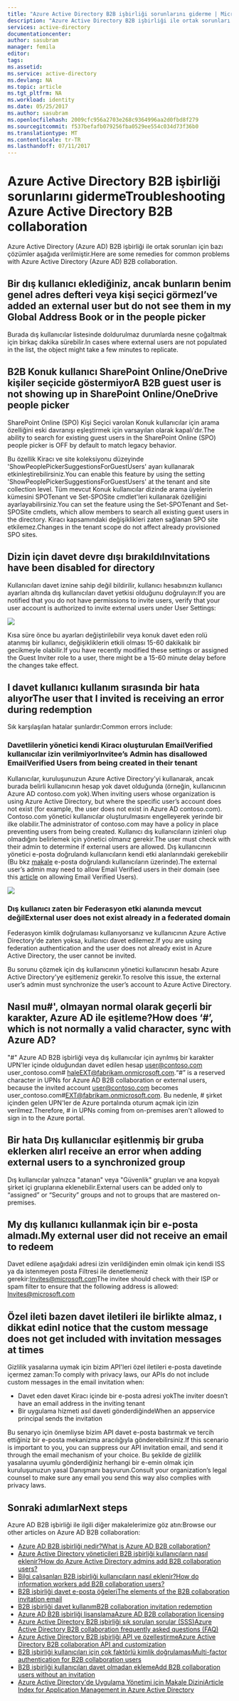 ```yaml
---
title: "Azure Active Directory B2B işbirliği sorunlarını giderme | Microsoft Docs"
description: "Azure Active Directory B2B işbirliği ile ortak sorunları çözümler"
services: active-directory
documentationcenter: 
author: sasubram
manager: femila
editor: 
tags: 
ms.assetid: 
ms.service: active-directory
ms.devlang: NA
ms.topic: article
ms.tgt_pltfrm: NA
ms.workload: identity
ms.date: 05/25/2017
ms.author: sasubram
ms.openlocfilehash: 2009cfc956a2703e268c9364996aa2d0fbd8f279
ms.sourcegitcommit: f537befafb079256fba0529ee554c034d73f36b0
ms.translationtype: MT
ms.contentlocale: tr-TR
ms.lasthandoff: 07/11/2017
---
```

# <a name="troubleshooting-azure-active-directory-b2b-collaboration"></a><span data-ttu-id="891e3-103">Azure Active Directory B2B işbirliği sorunlarını giderme</span><span class="sxs-lookup"><span data-stu-id="891e3-103">Troubleshooting Azure Active Directory B2B collaboration</span></span>

<span data-ttu-id="891e3-104">Azure Active Directory (Azure AD) B2B işbirliği ile ortak sorunları için bazı çözümler aşağıda verilmiştir.</span><span class="sxs-lookup"><span data-stu-id="891e3-104">Here are some remedies for common problems with Azure Active Directory (Azure AD) B2B collaboration.</span></span>


## <a name="ive-added-an-external-user-but-do-not-see-them-in-my-global-address-book-or-in-the-people-picker"></a><span data-ttu-id="891e3-105">Bir dış kullanıcı eklediğiniz, ancak bunların benim genel adres defteri veya kişi seçici görmez</span><span class="sxs-lookup"><span data-stu-id="891e3-105">I’ve added an external user but do not see them in my Global Address Book or in the people picker</span></span>

<span data-ttu-id="891e3-106">Burada dış kullanıcılar listesinde doldurulmaz durumlarda nesne çoğaltmak için birkaç dakika sürebilir.</span><span class="sxs-lookup"><span data-stu-id="891e3-106">In cases where external users are not populated in the list, the object might take a few minutes to replicate.</span></span>

## <a name="a-b2b-guest-user-is-not-showing-up-in-sharepoint-onlineonedrive-people-picker"></a><span data-ttu-id="891e3-107">B2B Konuk kullanıcı SharePoint Online/OneDrive kişiler seçicide göstermiyor</span><span class="sxs-lookup"><span data-stu-id="891e3-107">A B2B guest user is not showing up in SharePoint Online/OneDrive people picker</span></span> 
 
<span data-ttu-id="891e3-108">SharePoint Online (SPO) Kişi Seçici varolan Konuk kullanıcılar için arama özelliğini eski davranışı eşleştirmek için varsayılan olarak kapalı'dır.</span><span class="sxs-lookup"><span data-stu-id="891e3-108">The ability to search for existing guest users in the SharePoint Online (SPO) people picker is OFF by default to match legacy behavior.</span></span>

<span data-ttu-id="891e3-109">Bu özellik Kiracı ve site koleksiyonu düzeyinde 'ShowPeoplePickerSuggestionsForGuestUsers' ayarı kullanarak etkinleştirebilirsiniz.</span><span class="sxs-lookup"><span data-stu-id="891e3-109">You can enable this feature by using the setting 'ShowPeoplePickerSuggestionsForGuestUsers' at the tenant and site collection level.</span></span> <span data-ttu-id="891e3-110">Tüm mevcut Konuk kullanıcılar dizinde arama üyelerin kümesini SPOTenant ve Set-SPOSite cmdlet'leri kullanarak özelliğini ayarlayabilirsiniz.</span><span class="sxs-lookup"><span data-stu-id="891e3-110">You can set the feature using the Set-SPOTenant and Set-SPOSite cmdlets, which allow members to search all existing guest users in the directory.</span></span> <span data-ttu-id="891e3-111">Kiracı kapsamındaki değişiklikleri zaten sağlanan SPO site etkilemez.</span><span class="sxs-lookup"><span data-stu-id="891e3-111">Changes in the tenant scope do not affect already provisioned SPO sites.</span></span>

## <a name="invitations-have-been-disabled-for-directory"></a><span data-ttu-id="891e3-112">Dizin için davet devre dışı bırakıldı</span><span class="sxs-lookup"><span data-stu-id="891e3-112">Invitations have been disabled for directory</span></span>

<span data-ttu-id="891e3-113">Kullanıcıları davet iznine sahip değil bildirilir, kullanıcı hesabınızın kullanıcı ayarları altında dış kullanıcıları davet yetkisi olduğunu doğrulayın:</span><span class="sxs-lookup"><span data-stu-id="891e3-113">If you are notified that you do not have permissions to invite users, verify that your user account is authorized to invite external users under User Settings:</span></span>

![](media/active-directory-b2b-troubleshooting/external-user-settings.png)

<span data-ttu-id="891e3-114">Kısa süre önce bu ayarları değiştirilebilir veya konuk davet eden rolü atanmış bir kullanıcı, değişikliklerin etkili olması 15-60 dakikalık bir gecikmeyle olabilir.</span><span class="sxs-lookup"><span data-stu-id="891e3-114">If you have recently modified these settings or assigned the Guest Inviter role to a user, there might be a 15-60 minute delay before the changes take effect.</span></span>

## <a name="the-user-that-i-invited-is-receiving-an-error-during-redemption"></a><span data-ttu-id="891e3-115">I davet kullanıcı kullanım sırasında bir hata alıyor</span><span class="sxs-lookup"><span data-stu-id="891e3-115">The user that I invited is receiving an error during redemption</span></span>

<span data-ttu-id="891e3-116">Sık karşılaşılan hatalar şunlardır:</span><span class="sxs-lookup"><span data-stu-id="891e3-116">Common errors include:</span></span>

### <a name="invitees-admin-has-disallowed-emailverified-users-from-being-created-in-their-tenant"></a><span data-ttu-id="891e3-117">Davetlilerin yönetici kendi Kiracı oluşturulan EmailVerified kullanıcılar izin verilmiyor</span><span class="sxs-lookup"><span data-stu-id="891e3-117">Invitee’s Admin has disallowed EmailVerified Users from being created in their tenant</span></span>

<span data-ttu-id="891e3-118">Kullanıcılar, kuruluşunuzun Azure Active Directory'yi kullanarak, ancak burada belirli kullanıcının hesap yok davet olduğunda (örneğin, kullanıcının Azure AD contoso.com yok).</span><span class="sxs-lookup"><span data-stu-id="891e3-118">When inviting users whose organization is using Azure Active Directory, but where the specific user’s account does not exist (for example, the user does not exist in Azure AD contoso.com).</span></span> <span data-ttu-id="891e3-119">Contoso.com yönetici kullanıcılar oluşturulmasını engelleyerek yerinde bir ilke olabilir.</span><span class="sxs-lookup"><span data-stu-id="891e3-119">The administrator of contoso.com may have a policy in place preventing users from being created.</span></span> <span data-ttu-id="891e3-120">Kullanıcı dış kullanıcıların izinleri olup olmadığını belirlemek için yönetici olmanız gerekir.</span><span class="sxs-lookup"><span data-stu-id="891e3-120">The user must check with their admin to determine if external users are allowed.</span></span> <span data-ttu-id="891e3-121">Dış kullanıcının yönetici e-posta doğrulandı kullanıcıların kendi etki alanlarındaki gerekebilir (Bu bkz [makale](/powershell/module/msonline/set-msolcompanysettings?view=azureadps-1.0) e-posta doğrulandı kullanıcıların üzerinde).</span><span class="sxs-lookup"><span data-stu-id="891e3-121">The external user’s admin may need to allow Email Verified users in their domain (see this [article](/powershell/module/msonline/set-msolcompanysettings?view=azureadps-1.0) on allowing Email Verified Users).</span></span>

![](media/active-directory-b2b-troubleshooting/allow-email-verified-users.png)

### <a name="external-user-does-not-exist-already-in-a-federated-domain"></a><span data-ttu-id="891e3-122">Dış kullanıcı zaten bir Federasyon etki alanında mevcut değil</span><span class="sxs-lookup"><span data-stu-id="891e3-122">External user does not exist already in a federated domain</span></span>

<span data-ttu-id="891e3-123">Federasyon kimlik doğrulaması kullanıyorsanız ve kullanıcının Azure Active Directory'de zaten yoksa, kullanıcı davet edilemez.</span><span class="sxs-lookup"><span data-stu-id="891e3-123">If you are using federation authentication and the user does not already exist in Azure Active Directory, the user cannot be invited.</span></span>

<span data-ttu-id="891e3-124">Bu sorunu çözmek için dış kullanıcının yönetici kullanıcının hesabı Azure Active Directory'ye eşitlemeniz gerekir.</span><span class="sxs-lookup"><span data-stu-id="891e3-124">To resolve this issue, the external user’s admin must synchronize the user’s account to Azure Active Directory.</span></span>

## <a name="how-does--which-is-not-normally-a-valid-character-sync-with-azure-ad"></a><span data-ttu-id="891e3-125">Nasıl mu\#', olmayan normal olarak geçerli bir karakter, Azure AD ile eşitleme?</span><span class="sxs-lookup"><span data-stu-id="891e3-125">How does ‘\#’, which is not normally a valid character, sync with Azure AD?</span></span>

<span data-ttu-id="891e3-126">"\#" Azure AD B2B işbirliği veya dış kullanıcılar için ayrılmış bir karakter UPN'ler içinde olduğundan davet edilen hesap user@contoso.com user_contoso.com# haleEXT@fabrikam.onmicrosoft.com.</span><span class="sxs-lookup"><span data-stu-id="891e3-126">“\#” is a reserved character in UPNs for Azure AD B2B collaboration or external users, because the invited account user@contoso.com becomes user_contoso.com#EXT@fabrikam.onmicrosoft.com.</span></span> <span data-ttu-id="891e3-127">Bu nedenle, \# şirket içinden gelen UPN'ler de Azure portalında oturum açmak için izin verilmez.</span><span class="sxs-lookup"><span data-stu-id="891e3-127">Therefore, \# in UPNs coming from on-premises aren't allowed to sign in to the Azure portal.</span></span> 

## <a name="i-receive-an-error-when-adding-external-users-to-a-synchronized-group"></a><span data-ttu-id="891e3-128">Bir hata Dış kullanıcılar eşitlenmiş bir gruba eklerken alır</span><span class="sxs-lookup"><span data-stu-id="891e3-128">I receive an error when adding external users to a synchronized group</span></span>

<span data-ttu-id="891e3-129">Dış kullanıcılar yalnızca "atanan" veya "Güvenlik" grupları ve ana kopyalı şirket içi gruplarına eklenebilir.</span><span class="sxs-lookup"><span data-stu-id="891e3-129">External users can be added only to “assigned” or “Security” groups and not to groups that are mastered on-premises.</span></span>

## <a name="my-external-user-did-not-receive-an-email-to-redeem"></a><span data-ttu-id="891e3-130">My dış kullanıcı kullanmak için bir e-posta almadı.</span><span class="sxs-lookup"><span data-stu-id="891e3-130">My external user did not receive an email to redeem</span></span>

<span data-ttu-id="891e3-131">Davet edilene aşağıdaki adresi izin verildiğinden emin olmak için kendi ISS ya da istenmeyen posta Filtresi ile denetlemeniz gerekir:Invites@microsoft.com</span><span class="sxs-lookup"><span data-stu-id="891e3-131">The invitee should check with their ISP or spam filter to ensure that the following address is allowed: Invites@microsoft.com</span></span>

## <a name="i-notice-that-the-custom-message-does-not-get-included-with-invitation-messages-at-times"></a><span data-ttu-id="891e3-132">Özel ileti bazen davet iletileri ile birlikte almaz, ı dikkat edin</span><span class="sxs-lookup"><span data-stu-id="891e3-132">I notice that the custom message does not get included with invitation messages at times</span></span>

<span data-ttu-id="891e3-133">Gizlilik yasalarına uymak için bizim API'leri özel iletileri e-posta davetinde içermez zaman:</span><span class="sxs-lookup"><span data-stu-id="891e3-133">To comply with privacy laws, our APIs do not include custom messages in the email invitation when:</span></span>

- <span data-ttu-id="891e3-134">Davet eden davet Kiracı içinde bir e-posta adresi yok</span><span class="sxs-lookup"><span data-stu-id="891e3-134">The inviter doesn’t have an email address in the inviting tenant</span></span>
- <span data-ttu-id="891e3-135">Bir uygulama hizmeti asıl daveti gönderdiğinde</span><span class="sxs-lookup"><span data-stu-id="891e3-135">When an appservice principal sends the invitation</span></span>

<span data-ttu-id="891e3-136">Bu senaryo için önemliyse bizim API davet e-posta bastırmak ve tercih ettiğiniz bir e-posta mekanizma aracılığıyla gönderebilirsiniz.</span><span class="sxs-lookup"><span data-stu-id="891e3-136">If this scenario is important to you, you can suppress our API invitation email, and send it through the email mechanism of your choice.</span></span> <span data-ttu-id="891e3-137">Bu şekilde de gizlilik yasalarına uyumlu gönderdiğiniz herhangi bir e-emin olmak için kuruluşunuzun yasal Danışmanı başvurun.</span><span class="sxs-lookup"><span data-stu-id="891e3-137">Consult your organization’s legal counsel to make sure any email you send this way also complies with privacy laws.</span></span>

## <a name="next-steps"></a><span data-ttu-id="891e3-138">Sonraki adımlar</span><span class="sxs-lookup"><span data-stu-id="891e3-138">Next steps</span></span>

<span data-ttu-id="891e3-139">Azure AD B2B işbirliği ile ilgili diğer makalelerimize göz atın:</span><span class="sxs-lookup"><span data-stu-id="891e3-139">Browse our other articles on Azure AD B2B collaboration:</span></span>

* [<span data-ttu-id="891e3-140">Azure AD B2B işbirliği nedir?</span><span class="sxs-lookup"><span data-stu-id="891e3-140">What is Azure AD B2B collaboration?</span></span>](active-directory-b2b-what-is-azure-ad-b2b.md)
* [<span data-ttu-id="891e3-141">Azure Active Directory yöneticileri B2B işbirliği kullanıcıların nasıl eklenir?</span><span class="sxs-lookup"><span data-stu-id="891e3-141">How do Azure Active Directory admins add B2B collaboration users?</span></span>](active-directory-b2b-admin-add-users.md)
* [<span data-ttu-id="891e3-142">Bilgi çalışanları B2B işbirliği kullanıcıların nasıl eklenir?</span><span class="sxs-lookup"><span data-stu-id="891e3-142">How do information workers add B2B collaboration users?</span></span>](active-directory-b2b-iw-add-users.md)
* [<span data-ttu-id="891e3-143">B2B işbirliği davet e-posta öğeleri</span><span class="sxs-lookup"><span data-stu-id="891e3-143">The elements of the B2B collaboration invitation email</span></span>](active-directory-b2b-invitation-email.md)
* [<span data-ttu-id="891e3-144">B2B işbirliği davet kullanım</span><span class="sxs-lookup"><span data-stu-id="891e3-144">B2B collaboration invitation redemption</span></span>](active-directory-b2b-redemption-experience.md)
* [<span data-ttu-id="891e3-145">Azure AD B2B işbirliği lisanslama</span><span class="sxs-lookup"><span data-stu-id="891e3-145">Azure AD B2B collaboration licensing</span></span>](active-directory-b2b-licensing.md)
* [<span data-ttu-id="891e3-146">Azure Active Directory B2B işbirliği sık sorulan sorular (SSS)</span><span class="sxs-lookup"><span data-stu-id="891e3-146">Azure Active Directory B2B collaboration frequently asked questions (FAQ)</span></span>](active-directory-b2b-faq.md)
* [<span data-ttu-id="891e3-147">Azure Active Directory B2B işbirliği API ve özelleştirme</span><span class="sxs-lookup"><span data-stu-id="891e3-147">Azure Active Directory B2B collaboration API and customization</span></span>](active-directory-b2b-api.md)
* [<span data-ttu-id="891e3-148">B2B işbirliği kullanıcıları için çok faktörlü kimlik doğrulaması</span><span class="sxs-lookup"><span data-stu-id="891e3-148">Multi-factor authentication for B2B collaboration users</span></span>](active-directory-b2b-mfa-instructions.md)
* [<span data-ttu-id="891e3-149">B2B işbirliği kullanıcıları davet olmadan ekleme</span><span class="sxs-lookup"><span data-stu-id="891e3-149">Add B2B collaboration users without an invitation</span></span>](active-directory-b2b-add-user-without-invite.md)
* [<span data-ttu-id="891e3-150">Azure Active Directory'de Uygulama Yönetimi için Makale Dizini</span><span class="sxs-lookup"><span data-stu-id="891e3-150">Article Index for Application Management in Azure Active Directory</span></span>](active-directory-apps-index.md)
